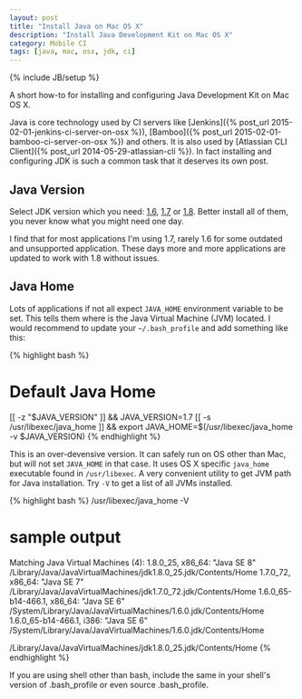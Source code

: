 ```yaml
---
layout: post
title: "Install Java on Mac OS X"
description: "Install Java Development Kit on Mac OS X"
category: Mobile CI
tags: [java, mac, osx, jdk, ci]
---
```

{% include JB/setup %}

A short how-to for installing and configuring Java Development Kit on Mac OS X.

<!--more-->

Java is core technology used by CI servers like [Jenkins]({% post_url 2015-02-01-jenkins-ci-server-on-osx %}), [Bamboo]({% post_url 2015-02-01-bamboo-ci-server-on-osx %}) and others. It is also used by [Atlassian CLI Client]({% post_url 2014-05-29-atlassian-cli %}). In fact installing and configuring JDK is such a common task that it deserves its own post.

## Java Version

Select JDK version which you need: [1.6](http://support.apple.com/kb/DL1572), [1.7](http://www.oracle.com/technetwork/java/javase/downloads/jdk7-downloads-1880260.html) or [1.8](http://www.oracle.com/technetwork/java/javase/downloads/jre8-downloads-2133155.html). Better install all of them, you never know what you might need one day.

I find that for most applications I'm using 1.7, rarely 1.6 for some outdated and unsupported application. These days more and more applications are updated to work with 1.8 without issues.

## Java Home

Lots of applications if not all expect `JAVA_HOME` environment variable to be set. This tells them where is the Java Virtual Machine (JVM) located. I would recommend to update your `~/.bash_profile` and add something like this:

{% highlight bash %}
# Default Java Home
[[ -z "$JAVA_VERSION" ]] && JAVA_VERSION=1.7
[[ -s /usr/libexec/java_home ]] && export JAVA_HOME=$(/usr/libexec/java_home -v $JAVA_VERSION)
{% endhighlight %}

This is an over-devensive version. It can safely run on OS other than Mac, but will not set `JAVA_HOME` in that case. It uses OS X specific `java_home` executable found in `/usr/libexec`. A very convenient utility to get JVM path for Java installation. Try `-V` to get a list of all JVMs installed.

{% highlight bash %}
/usr/libexec/java_home -V

# sample output
Matching Java Virtual Machines (4):
    1.8.0_25, x86_64:	"Java SE 8"	/Library/Java/JavaVirtualMachines/jdk1.8.0_25.jdk/Contents/Home
    1.7.0_72, x86_64:	"Java SE 7"	/Library/Java/JavaVirtualMachines/jdk1.7.0_72.jdk/Contents/Home
    1.6.0_65-b14-466.1, x86_64:	"Java SE 6"	/System/Library/Java/JavaVirtualMachines/1.6.0.jdk/Contents/Home
    1.6.0_65-b14-466.1, i386:	"Java SE 6"	/System/Library/Java/JavaVirtualMachines/1.6.0.jdk/Contents/Home

/Library/Java/JavaVirtualMachines/jdk1.8.0_25.jdk/Contents/Home
{% endhighlight %}

If you are using shell other than bash, include the same in your shell's version of .bash_profile or even source .bash_profile.
